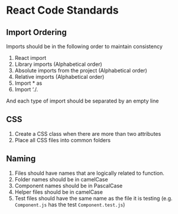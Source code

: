 # React Code Standards

## Import Ordering

Imports should be in the following order to maintain consistency

1. React import
2. Library imports (Alphabetical order)
3. Absolute imports from the project (Alphabetical order)
4. Relative imports (Alphabetical order)
5. Import * as
6. Import ‘./<some file>.<some extension>

And each type of import should be separated by an empty line

## CSS

1. Create a CSS class when there are more than two attributes
2. Place all CSS files into common folders

## Naming

1. Files should have names that are logically related to function.
2. Folder names should be in camelCase
3. Component names should be in PascalCase
4. Helper files should be in camelCase
5. Test files should have the same name as the file it is testing (e.g. `Component.js` has the test `Component.test.js`)